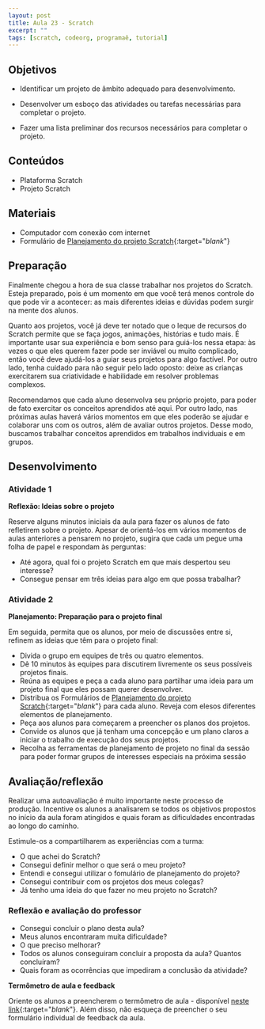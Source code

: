 ```yaml
---
layout: post
title: Aula 23 - Scratch
excerpt: ""
tags: [scratch, codeorg, programaê, tutorial]
---
```


## Objetivos

- Identificar um projeto de âmbito adequado para desenvolvimento.

- Desenvolver um esboço das atividades ou tarefas necessárias para completar o projeto.

- Fazer uma lista preliminar dos recursos necessários para completar o projeto.


## Conteúdos

- Plataforma Scratch
- Projeto Scratch

## Materiais

- Computador com conexão com internet
- Formulário de [Planejamento do projeto Scratch](/blocos/pdf/PlanejamentoDoProjeto.pdf){:target="_blank_"}

## Preparação

Finalmente chegou a hora de sua classe trabalhar nos projetos do Scratch. Esteja preparado, pois é um momento em que você terá menos controle do que pode vir a acontecer: as mais diferentes ideias e dúvidas podem surgir na mente dos alunos.

Quanto aos projetos, você já deve ter notado que o leque de recursos do Scratch permite que se faça jogos, animações, histórias e tudo mais. É importante usar sua experiência e bom senso para guiá-los nessa etapa: às vezes o que eles querem fazer pode ser inviável ou muito complicado, então você deve ajudá-los a guiar seus projetos para algo factível. Por outro lado, tenha cuidado para não seguir pelo lado oposto: deixe as crianças exercitarem sua criatividade e habilidade em resolver problemas complexos.

Recomendamos que cada aluno desenvolva seu próprio projeto, para poder de fato exercitar os conceitos aprendidos até aqui. Por outro lado, nas próximas aulas haverá vários momentos em que eles poderão se ajudar e colaborar uns com os outros, além de avaliar outros projetos. Desse modo, buscamos trabalhar conceitos aprendidos em trabalhos individuais e em grupos.


## Desenvolvimento

### Atividade 1

**Reflexão: Ideias sobre o projeto**

Reserve alguns minutos iniciais da aula para fazer os alunos de fato refletirem sobre o projeto. Apesar de orientá-los em vários momentos de aulas anteriores a pensarem no projeto, sugira que cada um pegue uma folha de papel e respondam às perguntas:

- Até agora, qual foi o projeto Scratch em que mais despertou seu interesse?
- Consegue pensar em três ideias para algo em que possa trabalhar?


### Atividade 2

**Planejamento: Preparação para o projeto final**

Em seguida, permita que os alunos, por meio de discussões entre si, refinem as ideias que têm para o projeto final:

-	Divida o grupo em equipes de três ou quatro elementos.
-	Dê 10 minutos às equipes para discutirem livremente os seus possíveis projetos finais.
-	Reúna as equipes e peça a cada aluno para partilhar uma ideia para um projeto final que eles possam querer desenvolver.
-	Distribua os Formulários de [Planejamento do projeto Scratch](/blocos/pdf/PlanejamentoDoProjeto.pdf){:target="_blank_"} para cada aluno. Reveja com elesos diferentes elementos de planejamento.
-	Peça aos alunos para começarem a preencher os planos dos projetos.
-	Convide os alunos que já tenham uma concepção e um plano claros a iniciar o trabalho de execução dos seus projetos.
-	Recolha as ferramentas de planejamento de projeto no final da sessão para poder formar grupos de interesses especiais na próxima sessão

## Avaliação/reflexão

Realizar uma autoavaliação é muito importante neste processo de produção. Incentive os alunos a analisarem se todos os objetivos propostos no início da aula foram atingidos e quais foram as dificuldades encontradas ao longo do caminho.

Estimule-os a compartilharem as experiências com a turma:

 - O que achei do Scratch?
 - Consegui definir melhor o que será o meu projeto?
 - Entendi e consegui utilizar o fomulário de planejamento do projeto?
 - Consegui contribuir com os projetos dos meus colegas?
 - Já tenho uma ideia do que fazer no meu projeto no Scratch?


### Reflexão e avaliação do professor

 - Consegui concluir o plano desta aula?
 - Meus alunos encontraram muita dificuldade?
 - O que preciso melhorar?
 - Todos os alunos conseguiram concluir a proposta da aula? Quantos concluíram?
 - Quais foram as ocorrências que impediram a conclusão da atividade?

 **Termômetro de aula e feedback**

 Oriente os alunos a preencherem o termômetro de aula - disponível [neste link](http://goo.gl/FbZvEh){:target="_blank_"}. Além disso, não esqueça de preencher o seu formulário individual de feedback da aula.
